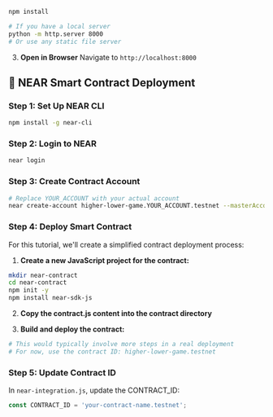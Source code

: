 
```bash
npm install
```

```bash
# If you have a local server
python -m http.server 8000
# Or use any static file server
```

3. **Open in Browser**
Navigate to `http://localhost:8000`




## 🔧 NEAR Smart Contract Deployment

### Step 1: Set Up NEAR CLI

```bash
npm install -g near-cli
```

### Step 2: Login to NEAR

```bash
near login
```

### Step 3: Create Contract Account

```bash
# Replace YOUR_ACCOUNT with your actual account
near create-account higher-lower-game.YOUR_ACCOUNT.testnet --masterAccount YOUR_ACCOUNT.testnet --initialBalance 10
```

### Step 4: Deploy Smart Contract

For this tutorial, we'll create a simplified contract deployment process:

1. **Create a new JavaScript project for the contract:**
```bash
mkdir near-contract
cd near-contract
npm init -y
npm install near-sdk-js
```

2. **Copy the contract.js content into the contract directory**

3. **Build and deploy the contract:**
```bash
# This would typically involve more steps in a real deployment
# For now, use the contract ID: higher-lower-game.testnet
```

### Step 5: Update Contract ID

In `near-integration.js`, update the CONTRACT_ID:
```javascript
const CONTRACT_ID = 'your-contract-name.testnet';
```

